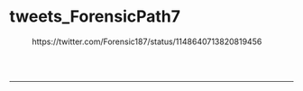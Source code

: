 # tweets_ForensicPath7


<figure class="wp-block-embed-twitter wp-block-embed is-type-rich">
<div class="wp-block-embed__wrapper">
https://twitter.com/Forensic187/status/1148640713820819456</div></figure>
<br>
<br>
<hr>
